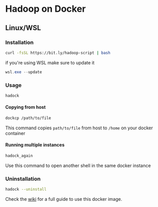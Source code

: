 # Hadoop on Docker
## Linux/WSL
### Installation
```bash
curl -fsSL https://bit.ly/hadoop-script | bash
```
if you're using WSL make sure to update it
```powershell
wsl.exe --update
```
### Usage
```bash
hadock
```
#### Copying from host
```bash
dockcp /path/to/file
```
This command copies ```path/to/file``` from host to ```/home``` on your docker container
#### Running multiple instances
```bash
hadock_again
```
Use this command to open another shell in the same docker instance
### Uninstallation
```bash
hadock --uninstall
```

Check the [wiki](https://github.com/silicoflare/docker-hadoop/wiki) for a full guide to use this docker image.
